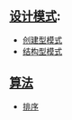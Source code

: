 
## [设计模式](/DesignPattern/src/main/java/com/yyq/DesignPattern/):
* [创建型模式](DesignPattern/src/main/java/com/yyq/DesignPattern/creational/)
* [结构型模式](DesignPattern/src/main/java/com/yyq/DesignPattern/structural/)
## [算法]()
* [排序](/JavaStudy/blob/master/DataStruct/src/main/java/README.md)

